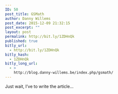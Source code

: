 ```yaml
---
ID: 50
post_title: GSMath
author: Danny Willems
post_date: 2015-12-09 21:32:15
post_excerpt: ""
layout: post
permalink: http://bit.ly/1ZDHnQk
published: true
bitly_url:
  - http://bit.ly/1ZDHnQk
bitly_hash:
  - 1ZDHnQk
bitly_long_url:
  - >
    http://blog.danny-willems.be/index.php/gsmath/
---
```

Just wait, I’ve to write the article…